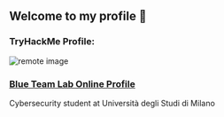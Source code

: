 ## Welcome to my profile 👋
### TryHackMe Profile: 
![remote image](https://tryhackme-badges.s3.amazonaws.com/omarrdaniel.png)

### [Blue Team Lab Online Profile](https://blueteamlabs.online/public/user/b5a87cdaef47805dabffe9)

Cybersecurity student at Università degli Studi di Milano
<!--
**omarrdaniel/omarrdaniel** is a ✨ _special_ ✨ repository because its `README.md` (this file) appears on your GitHub profile.

Here are some ideas to get you started:

- 🔭 I’m currently working on ...
- 🌱 I’m currently learning ...
- 👯 I’m looking to collaborate on ...
- 🤔 I’m looking for help with ...
- 💬 Ask me about ...
- 📫 How to reach me: ...
- 😄 Pronouns: ...
- ⚡ Fun fact: ...
-->
